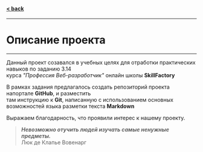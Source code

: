 #### [< back](/readme.md)
---
# Описание проекта
---
Данный проект созавался в учебных целях для отработки практических навыков по заданию 3.14  
курса *"Профессия Веб-разработчик"* онлайн школы **SkillFactory**  

В рамках задания предлагалось создать репозиторий проекта напортале __GitHub__, и разместить  
там инструкцию к __Git__, написанную с использованием основных возможностей языка разметки текста **Markdown**

Выражаем благодарность, что проявили интерес к нашему проекту.
> ***Невозможно отучить людей изучать самые ненужные предметы.***  
Люк де Клапье Вовенарг 

